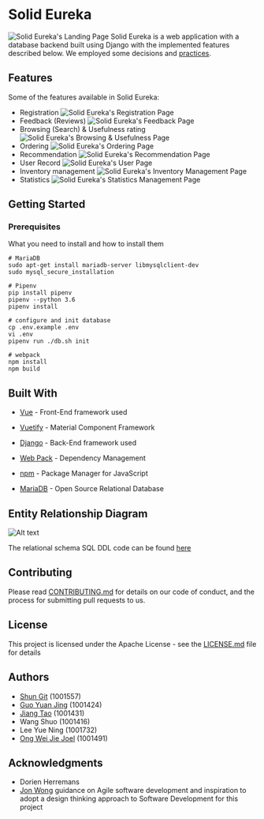 # Solid Eureka
![Solid Eureka's Landing Page](img/landing_page.png)
Solid Eureka is a web application with a database backend built using Django with the implemented
features described below.
We employed some decisions and [practices](practices.md).

## Features
Some of the features available in Solid Eureka:
* Registration
![Solid Eureka's Registration Page](img/registration.png)
* Feedback (Reviews)
![Solid Eureka's Feedback Page](img/item_information.png)
* Browsing (Search) & Usefulness rating
![Solid Eureka's Browsing & Usefulness Page](img/search_item.png)
* Ordering
![Solid Eureka's Ordering Page](img/cart.png)
* Recommendation
![Solid Eureka's Recommendation Page](img/recommendation.png)
* User Record
![Solid Eureka's User Page](img/user.png)
* Inventory management
![Solid Eureka's Inventory Management Page](img/inventory_management.png)
* Statistics
![Solid Eureka's Statistics Management Page](img/statistic.png)

## Getting Started

### Prerequisites

What you need to install and how to install them

```
# MariaDB
sudo apt-get install mariadb-server libmysqlclient-dev
sudo mysql_secure_installation

# Pipenv
pip install pipenv
pipenv --python 3.6
pipenv install

# configure and init database
cp .env.example .env
vi .env
pipenv run ./db.sh init

# webpack
npm install
npm build
```

## Built With

* [Vue](https://vuejs.org/) - Front-End framework used
* [Vuetify](https://vuetifyjs.com/) - Material Component Framework

* [Django](https://www.djangoproject.com/) - Back-End framework used

* [Web Pack](https://webpack.js.org/) - Dependency Management
* [npm](https://www.npmjs.com/) - Package Manager for JavaScript

* [MariaDB](https://mariadb.org/) - Open Source Relational Database


## Entity Relationship Diagram
![Alt text](img/er-diagram.jpeg "ER Diagram")

The relational schema SQL DDL code can be found [here](common/schema.sql)

## Contributing

Please read [CONTRIBUTING.md](CONTRIBUTING.md) for details on our code of conduct, and the process for submitting pull requests to us.

## License

This project is licensed under the Apache License - see the [LICENSE.md](LICENSE.md) file for details

## Authors

* [Shun Git](https://github.com/randName) (1001557)
* [Guo Yuan Jing](https://github.com/guoyuanjing2988) (1001424)
* [Jiang Tao](https://github.com/Felicity-jt) (1001431)
* Wang Shuo (1001416)
* Lee Yue Ning (1001732)
* [Ong Wei Jie Joel](https://github.com/joelowj) (1001491)

## Acknowledgments
* Dorien Herremans
* [Jon Wong](https://github.com/jon-wong-sutd) guidance on Agile software development and inspiration to adopt a design thinking approach to Software Development for this project
